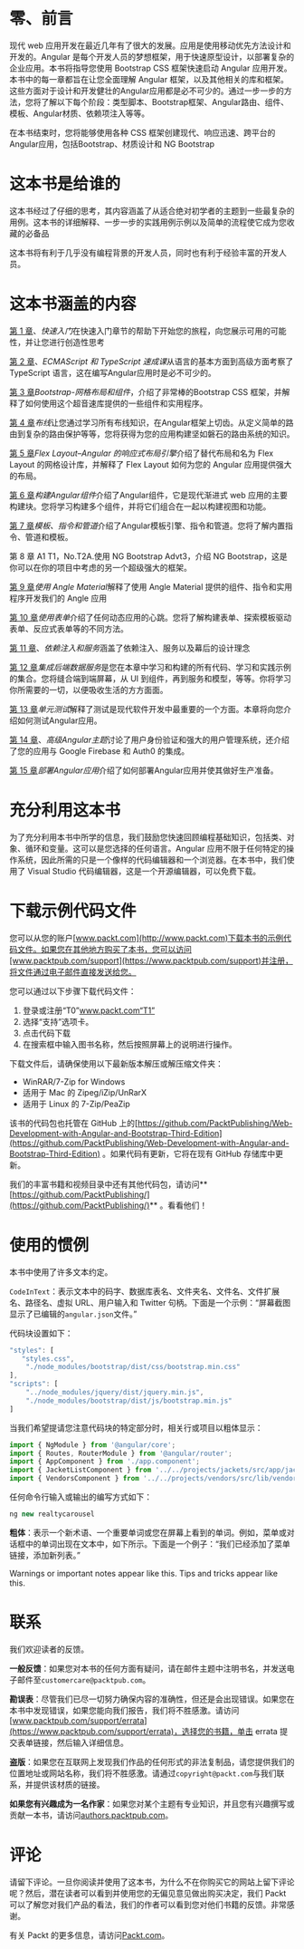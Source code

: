 

# 零、前言



现代 web 应用开发在最近几年有了很大的发展。应用是使用移动优先方法设计和开发的。Angular 是每个开发人员的梦想框架，用于快速原型设计，以部署复杂的企业应用。本书将指导您使用 Bootstrap CSS 框架快速启动 Angular 应用开发。本书中的每一章都旨在让您全面理解 Angular 框架，以及其他相关的库和框架。这些方面对于设计和开发健壮的Angular应用都是必不可少的。通过一步一步的方法，您将了解以下每个阶段：类型脚本、Bootstrap框架、Angular路由、组件、模板、Angular材质、依赖项注入等等。

在本书结束时，您将能够使用各种 CSS 框架创建现代、响应迅速、跨平台的Angular应用，包括Bootstrap、材质设计和 NG Bootstrap



# 这本书是给谁的



这本书经过了仔细的思考，其内容涵盖了从适合绝对初学者的主题到一些最复杂的用例。这本书的详细解释、一步一步的实践用例示例以及简单的流程使它成为您收藏的必备品

这本书将有利于几乎没有编程背景的开发人员，同时也有利于经验丰富的开发人员。



# 这本书涵盖的内容



[第 1 章](01.html)、*快速入门*在快速入门章节的帮助下开始您的旅程，向您展示可用的可能性，并让您进行创造性思考

[第 2 章](02.html)、*ECMAScript 和 TypeScript 速成课*从语言的基本方面到高级方面考察了 TypeScript 语言，这在编写Angular应用时是必不可少的。

[第 3 章](03.html)*Bootstrap-网格布局和组件*，介绍了非常棒的Bootstrap CSS 框架，并解释了如何使用这个超音速库提供的一些组件和实用程序。

[第 4 章](04.html)*布线*让您通过学习所有布线知识，在Angular框架上切齿。从定义简单的路由到复杂的路由保护等等，您将获得为您的应用构建坚如磐石的路由系统的知识。

[第 5 章](05.html)*Flex Layout–Angular 的响应式布局引擎*介绍了替代布局和名为 Flex Layout 的网格设计库，并解释了 Flex Layout 如何为您的 Angular 应用提供强大的布局。

[第 6 章](06.html)*构建Angular组件*介绍了Angular组件，它是现代渐进式 web 应用的主要构建块。您将学习构建多个组件，并将它们组合在一起以构建视图和功能。

[第 7 章](07.html)*模板、指令和管道*介绍了Angular模板引擎、指令和管道。您将了解内置指令、管道和模板。

第 8 章 A1 T1，No.T2A.使用 NG Bootstrap Advt3，介绍 NG Bootstrap，这是你可以在你的项目中考虑的另一个超级强大的框架。

[第 9 章](09.html)*使用 Angle Material*解释了使用 Angle Material 提供的组件、指令和实用程序开发我们的 Angle 应用

[第 10 章](10.html)*使用表单*介绍了任何动态应用的心跳。您将了解构建表单、探索模板驱动表单、反应式表单等的不同方法。

[第 11 章](11.html)、*依赖注入和服务*涵盖了依赖注入、服务以及幕后的设计理念

[第 12 章](12.html)*集成后端数据服务*是您在本章中学习和构建的所有代码、学习和实践示例的集合。您将缝合端到端屏幕，从 UI 到组件，再到服务和模型，等等。你将学习你所需要的一切，以便吸收生活的方方面面。

[第 13 章](13.html)*单元测试*解释了测试是现代软件开发中最重要的一个方面。本章将向您介绍如何测试Angular应用。

[第 14 章](14.html)、*高级Angular主题*讨论了用户身份验证和强大的用户管理系统，还介绍了您的应用与 Google Firebase 和 Auth0 的集成。

[第 15 章](15.html)*部署Angular应用*介绍了如何部署Angular应用并使其做好生产准备。



# 充分利用这本书



为了充分利用本书中所学的信息，我们鼓励您快速回顾编程基础知识，包括类、对象、循环和变量。这可以是您选择的任何语言。Angular 应用不限于任何特定的操作系统，因此所需的只是一个像样的代码编辑器和一个浏览器。在本书中，我们使用了 Visual Studio 代码编辑器，这是一个开源编辑器，可以免费下载。



# 下载示例代码文件



您可以从您的账户[www.packt.com](http://www.packt.com)下载本书的示例代码文件。如果您在其他地方购买了本书，您可以访问[www.packtpub.com/support](https://www.packtpub.com/support)并注册，将文件通过电子邮件直接发送给您。

您可以通过以下步骤下载代码文件：

1.  登录或注册“T0”www.packt.com“T1”
2.  选择“支持”选项卡。
3.  点击代码下载
4.  在搜索框中输入图书名称，然后按照屏幕上的说明进行操作。

下载文件后，请确保使用以下最新版本解压或解压缩文件夹：

*   WinRAR/7-Zip for Windows
*   适用于 Mac 的 Zipeg/iZip/UnRarX
*   适用于 Linux 的 7-Zip/PeaZip

该书的代码包也托管在 GitHub 上的[https://github.com/PacktPublishing/Web-Development-with-Angular-and-Bootstrap-Third-Edition](https://github.com/PacktPublishing/Web-Development-with-Angular-and-Bootstrap-Third-Edition) 。如果代码有更新，它将在现有 GitHub 存储库中更新。

我们的丰富书籍和视频目录中还有其他代码包，请访问**[https://github.com/PacktPublishing/](https://github.com/PacktPublishing/)** 。看看他们！



# 使用的惯例



本书中使用了许多文本约定。

`CodeInText`：表示文本中的码字、数据库表名、文件夹名、文件名、文件扩展名、路径名、虚拟 URL、用户输入和 Twitter 句柄。下面是一个示例：“屏幕截图显示了已编辑的`angular.json`文件。”

代码块设置如下：

```ts
"styles": [
   "styles.css",
    "./node_modules/bootstrap/dist/css/bootstrap.min.css"
],
"scripts": [
    "../node_modules/jquery/dist/jquery.min.js",
    "./node_modules/bootstrap/dist/js/bootstrap.min.js"
]  
```

当我们希望提请您注意代码块的特定部分时，相关行或项目以粗体显示：

```ts
import { NgModule } from '@angular/core';
import { Routes, RouterModule } from '@angular/router';
import { AppComponent } from './app.component';
import { JacketListComponent } from '../../projects/jackets/src/app/jacket-list/jacket-list.component';
import { VendorsComponent } from '../../projects/vendors/src/lib/vendors.component';
```

任何命令行输入或输出的编写方式如下：

```ts
ng new realtycarousel
```

**粗体**：表示一个新术语、一个重要单词或您在屏幕上看到的单词。例如，菜单或对话框中的单词出现在文本中，如下所示。下面是一个例子：“我们已经添加了菜单链接，添加新列表。”

Warnings or important notes appear like this. Tips and tricks appear like this.



# 联系



我们欢迎读者的反馈。

**一般反馈**：如果您对本书的任何方面有疑问，请在邮件主题中注明书名，并发送电子邮件至`customercare@packtpub.com`。

**勘误表**：尽管我们已尽一切努力确保内容的准确性，但还是会出现错误。如果您在本书中发现错误，如果您能向我们报告，我们将不胜感激。请访问[www.packtpub.com/support/errata](https://www.packtpub.com/support/errata)，选择您的书籍，单击 errata 提交表单链接，然后输入详细信息。

**盗版**：如果您在互联网上发现我们作品的任何形式的非法复制品，请您提供我们的位置地址或网站名称，我们将不胜感激。请通过`copyright@packt.com`与我们联系，并提供该材质的链接。

**如果您有兴趣成为一名作家**：如果您对某个主题有专业知识，并且您有兴趣撰写或贡献一本书，请访问[authors.packtpub.com](http://authors.packtpub.com/)。



# 评论



请留下评论。一旦你阅读并使用了这本书，为什么不在你购买它的网站上留下评论呢？然后，潜在读者可以看到并使用您的无偏见意见做出购买决定，我们 Packt 可以了解您对我们产品的看法，我们的作者可以看到您对他们书籍的反馈。非常感谢。

有关 Packt 的更多信息，请访问[Packt.com](http://www.packt.com/)。